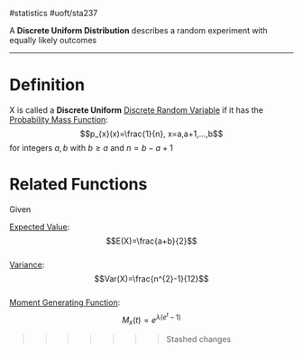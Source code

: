 #statistics #uoft/sta237 

A **Discrete Uniform Distribution** describes a random experiment with equally likely outcomes 

---
# Definition
X is called a **Discrete Uniform** [Discrete Random Variable](Discrete%20Random%20Variable.md) if it has the [Probability Mass Function](Probability%20Mass%20Function.md): $$p_{x}(x)=\frac{1}{n}, x=a,a+1,...,b$$ for integers $a,b$ with $b \geq a$ and $n=b-a+1$

# Related Functions
Given 

[Expected Value](Expected%20Value.md): $$E(X)=\frac{a+b}{2}$$  
[Variance](Variance.md): $$Var(X)=\frac{n^{2}-1}{12}$$  
[Moment Generating Function](Moment%20Generating%20Function.md): $$M_{x}(t)=e^{\lambda (e^{t}-1)}$$
>>>>>>> Stashed changes
